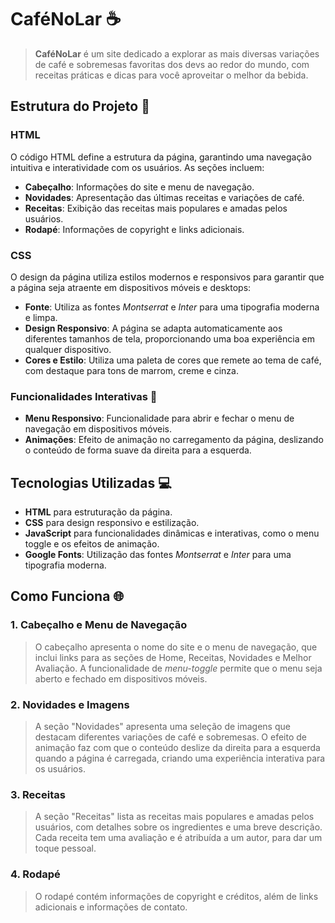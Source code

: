 # CaféNoLar ☕ 

> **CaféNoLar** é um site dedicado a explorar as mais diversas variações de café e sobremesas favoritas dos devs ao redor do mundo, com receitas práticas e dicas para você aproveitar o melhor da bebida.

## Estrutura do Projeto 📁

### HTML
O código HTML define a estrutura da página, garantindo uma navegação intuitiva e interatividade com os usuários. As seções incluem:
- **Cabeçalho**: Informações do site e menu de navegação.
- **Novidades**: Apresentação das últimas receitas e variações de café.
- **Receitas**: Exibição das receitas mais populares e amadas pelos usuários.
- **Rodapé**: Informações de copyright e links adicionais.

### CSS
O design da página utiliza estilos modernos e responsivos para garantir que a página seja atraente em dispositivos móveis e desktops:
- **Fonte**: Utiliza as fontes *Montserrat* e *Inter* para uma tipografia moderna e limpa.
- **Design Responsivo**: A página se adapta automaticamente aos diferentes tamanhos de tela, proporcionando uma boa experiência em qualquer dispositivo.
- **Cores e Estilo**: Utiliza uma paleta de cores que remete ao tema de café, com destaque para tons de marrom, creme e cinza.

### Funcionalidades Interativas 🔧
- **Menu Responsivo**: Funcionalidade para abrir e fechar o menu de navegação em dispositivos móveis.
- **Animações**: Efeito de animação no carregamento da página, deslizando o conteúdo de forma suave da direita para a esquerda.

## Tecnologias Utilizadas 💻

- **HTML** para estruturação da página.
- **CSS** para design responsivo e estilização.
- **JavaScript** para funcionalidades dinâmicas e interativas, como o menu toggle e os efeitos de animação.
- **Google Fonts**: Utilização das fontes *Montserrat* e *Inter* para uma tipografia moderna.

## Como Funciona 🌐

### 1. **Cabeçalho e Menu de Navegação**
> O cabeçalho apresenta o nome do site e o menu de navegação, que inclui links para as seções de Home, Receitas, Novidades e Melhor Avaliação. A funcionalidade de *menu-toggle* permite que o menu seja aberto e fechado em dispositivos móveis.

### 2. **Novidades e Imagens**
> A seção "Novidades" apresenta uma seleção de imagens que destacam diferentes variações de café e sobremesas. O efeito de animação faz com que o conteúdo deslize da direita para a esquerda quando a página é carregada, criando uma experiência interativa para os usuários.

### 3. **Receitas**
> A seção "Receitas" lista as receitas mais populares e amadas pelos usuários, com detalhes sobre os ingredientes e uma breve descrição. Cada receita tem uma avaliação e é atribuída a um autor, para dar um toque pessoal.

### 4. **Rodapé**
> O rodapé contém informações de copyright e créditos, além de links adicionais e informações de contato.
